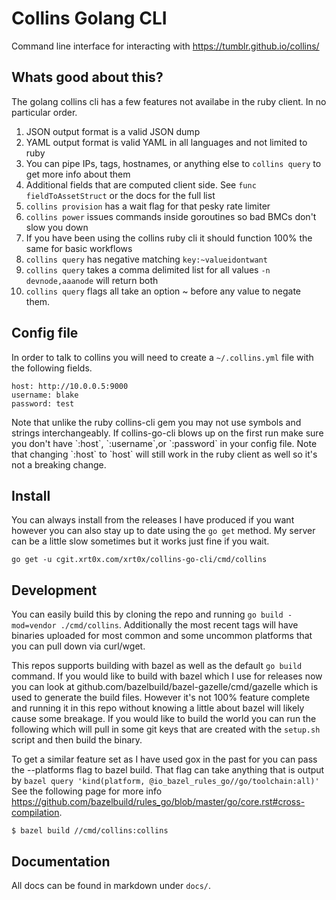 Collins Golang CLI
==================

Command line interface for interacting with https://tumblr.github.io/collins/

## Whats good about this?

The golang collins cli has a few features not availabe in the ruby client. In no particular order.

1. JSON output format is a valid JSON dump
2. YAML output format is valid YAML in all languages and not limited to ruby
3. You can pipe IPs, tags, hostnames, or anything else to `collins query` to get more info about them
4. Additional fields that are computed client side. See `func fieldToAssetStruct` or the docs for the full list
5. `collins provision` has a wait flag for that pesky rate limiter
6. `collins power` issues commands inside goroutines so bad BMCs don't slow you down
7. If you have been using the collins ruby cli it should function 100% the same for basic workflows
8. `collins query` has negative matching `key:~valueidontwant`
9. `collins query` takes a comma delimited list for all values `-n devnode,aaanode` will return both
10. `collins query` flags all take an option ~ before any value to negate them.

## Config file

In order to talk to collins you will need to create a `~/.collins.yml` file with the following fields.

```
host: http://10.0.0.5:9000
username: blake
password: test
```

<aside class="warning">
Note that unlike the ruby collins-cli gem you may not use symbols and strings interchangeably. If collins-go-cli
blows up on the first run make sure you don't have `:host`, `:username`,or `:password` in your config file. Note
that changing `:host` to `host` will still work in the ruby client as well so it's not a breaking change.
<aside>

## Install

You can always install from the releases I have produced if you want however you can also stay up to date
using the `go get` method. My server can be a little slow sometimes but it works just fine if you wait.

```
go get -u cgit.xrt0x.com/xrt0x/collins-go-cli/cmd/collins
```

## Development

You can easily build this by cloning the repo and running `go build -mod=vendor ./cmd/collins`. Additionally
the most recent tags will have binaries uploaded for most common and some uncommon platforms
that you can pull down via curl/wget.

This repos supports building with bazel as well as the default `go build` command. If you would like to build with bazel
which I use for releases now you can look at github.com/bazelbuild/bazel-gazelle/cmd/gazelle which is used to generate the
build files. However it's not 100% feature complete and running it in this repo without knowing a little about bazel will
likely cause some breakage. If you would like to build the world you can run the following which will pull in some git
keys that are created with the `setup.sh` script and then build the binary.

To get a similar feature set as I have used gox in the past for you can pass the --platforms flag to bazel build. That
flag can take anything that is output by `bazel query 'kind(platform, @io_bazel_rules_go//go/toolchain:all)'` See the
following page for more info https://github.com/bazelbuild/rules_go/blob/master/go/core.rst#cross-compilation.

```
$ bazel build //cmd/collins:collins
```

## Documentation

All docs can be found in markdown under `docs/`.
